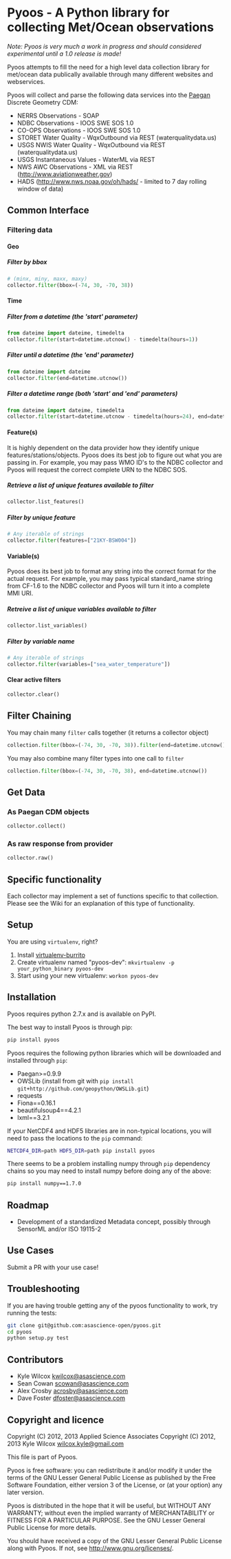 # Pyoos - A Python library for collecting Met/Ocean observations

*Note: Pyoos is very much a work in progress and should considered experimental until a 1.0 release is made!*

Pyoos attempts to fill the need for a high level data collection library for met/ocean data publically available through many different websites and webservices.

Pyoos will collect and parse the following data services into the [Paegan](https://github.com/asascience-open/paegan#paegan---the-python-cdm-for-metocean-data) Discrete Geometry CDM:

* NERRS Observations - SOAP
* NDBC Observations - IOOS SWE SOS 1.0
* CO-OPS Observations - IOOS SWE SOS 1.0
* STORET Water Quality - WqxOutbound via REST (waterqualitydata.us)
* USGS NWIS Water Quality - WqxOutbound via REST (waterqualitydata.us)
* USGS Instantaneous Values - WaterML via REST
* NWS AWC Observations - XML via REST (http://www.aviationweather.gov)
* HADS (http://www.nws.noaa.gov/oh/hads/ - limited to 7 day rolling window of data)

## Common Interface

### Filtering data

#### Geo
##### Filter by bbox
```python
# (minx, miny, maxx, maxy)
collector.filter(bbox=(-74, 30, -70, 38))
```
#### Time

##### Filter from a datetime (the 'start' parameter)
```python
from dateime import dateime, timedelta
collector.filter(start=datetime.utcnow() - timedelta(hours=1))
```
##### Filter until a datetime (the 'end' parameter)
```python
from dateime import dateime
collector.filter(end=datetime.utcnow())
```

##### Filter a datetime range (both 'start' and 'end' parameters)
```python
from dateime import dateime, timedelta
collector.filter(start=datetime.utcnow - timedelta(hours=24), end=datetime.utcnow())
```

#### Feature(s)
It is highly dependent on the data provider how they identify unique features/stations/objects.
Pyoos does its best job to figure out what you are passing in.  For example,
you may pass WMO ID's to the NDBC collector and Pyoos will request the correct complete URN to the NDBC SOS.

##### Retrieve a list of unique features available to filter
```python
collector.list_features()
```
##### Filter by unique feature
```python
# Any iterable of strings
collector.filter(features=["21KY-BSW004"])
```

#### Variable(s)
Pyoos does its best job to format any string into the correct format for the actual request.  For example,
you may pass typical standard_name string from CF-1.6 to the NDBC collector and Pyoos will turn it into a complete MMI URI.

##### Retreive a list of unique variables available to filter
```python
collector.list_variables()
```

##### Filter by variable name
```python
# Any iterable of strings
collector.filter(variables=["sea_water_temperature"])
```

#### Clear active filters
```python
collector.clear()
```

## Filter Chaining
You may chain many `filter` calls together (it returns a collector object)
```python
collection.filter(bbox=(-74, 30, -70, 38)).filter(end=datetime.utcnow())
```
You may also combine many filter types into one call to `filter`
```python
collection.filter(bbox=(-74, 30, -70, 38), end=datetime.utcnow())
```

## Get Data

### As Paegan CDM objects
```python
collector.collect()
```

### As raw response from provider
```python
collector.raw()
```


## Specific functionality

Each collector may implement a set of functions specific to that collection.  Please see the Wiki for an explanation of this type of functionality.


## Setup
You are using `virtualenv`, right?

1. Install [virtualenv-burrito](https://github.com/brainsik/virtualenv-burrito)
2. Create virtualenv named "pyoos-dev": `mkvirtualenv -p your_python_binary pyoos-dev`
3. Start using your new virtualenv: `workon pyoos-dev`


## Installation
Pyoos requires python 2.7.x and is available on PyPI.

The best way to install Pyoos is through pip:

```bash
pip install pyoos
```

Pyoos requires the following python libraries which will be downloaded and installed through `pip`:

* Paegan>=0.9.9
* OWSLib (install from git with `pip install git+http://github.com/geopython/OWSLib.git`)
* requests
* Fiona==0.16.1
* beautifulsoup4==4.2.1
* lxml==3.2.1

If your NetCDF4 and HDF5 libraries are in non-typical locations, you will need to pass the locations to the `pip` command:
```bash
NETCDF4_DIR=path HDF5_DIR=path pip install pyoos
```

There seems to be a problem installing numpy through `pip` dependency chains so you may need to install numpy before doing any of the above:

```bash
pip install numpy==1.7.0
```

## Roadmap
* Development of a standardized Metadata concept, possibly through SensorML and/or ISO 19115-2


## Use Cases
Submit a PR with your use case!


## Troubleshooting
If you are having trouble getting any of the pyoos functionality to work, try running the tests:

```bash
git clone git@github.com:asascience-open/pyoos.git
cd pyoos
python setup.py test
```

## Contributors
* Kyle Wilcox <kwilcox@asascience.com>
* Sean Cowan <scowan@asascience.com>
* Alex Crosby <acrosby@asascience.com>
* Dave Foster <dfoster@asascience.com>


Copyright and licence
---------------------

Copyright (C) 2012, 2013  Applied Science Associates
Copyright (C) 2012, 2013  Kyle Wilcox <wilcox.kyle@gmail.com>

This file is part of Pyoos.

Pyoos is free software: you can redistribute it and/or modify it under
the terms of the GNU Lesser General Public License as published by the
Free Software Foundation, either version 3 of the License, or
(at your option) any later version.

Pyoos is distributed in the hope that it will be useful,
but WITHOUT ANY WARRANTY; without even the implied warranty of
MERCHANTABILITY or FITNESS FOR A PARTICULAR PURPOSE.  See the
GNU Lesser General Public License for more details.

You should have received a copy of the GNU Lesser General Public License
along with Pyoos.  If not, see <http://www.gnu.org/licenses/>.
